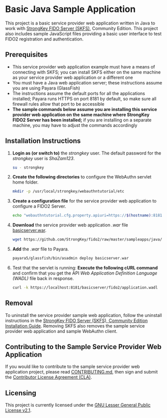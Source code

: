 # Basic Java Sample Application
This project is a basic service provider web application written in Java to work with [StrongKey FIDO Server (SKFS)](https://github.com/StrongKey/fido2), Community Edition. This project also includes sample JavaScript files providing a basic user interface to test FIDO2 registration and authentication.

## Prerequisites

- This service provider web application example must have a means of connecting with SKFS; you can install SKFS either on the same machine as your service provider web application or a different one
- You must have a Java web application server; these instructions assume you are using Payara (GlassFish)
- The instructions assume the default ports for all the applications installed; Payara runs HTTPS on port 8181 by default, so make sure all firewall rules allow that port to be accessible
- **The sample commands below assume you are installing this service provider web application on the same machine where StrongKey FIDO2 Server has been installed;** if you are installing on a separate machine, you may have to adjust the commands accordingly

## Installation Instructions

1. __Login as (or switch to)__ the _strongkey_ user. The default password for the _strongkey_ user is _ShaZam123_.

    ```sh
    su - strongkey
    ```

2. __Create the following directories__ to configure the WebAuthn servlet home folder.

    ```sh
    mkdir -p /usr/local/strongkey/webauthntutorial/etc
    ```

3. __Create a configuration file__ for the service provider web application to configure a FIDO2 Server.

    ```sh
    echo "webauthntutorial.cfg.property.apiuri=https://$(hostname):8181" > /usr/local/strongkey/webauthntutorial/etc/webauthntutorial-configuration.properties
    ```

4. __Download__ the service provider web application _.war_ file [basicserver.war](https://github.com/StrongKey/fido2/raw/master/sampleapps/java/basic/basicserver.war).

    ```sh
    wget https://github.com/StrongKey/fido2/raw/master/sampleapps/java/basic/basicserver.war
    ```

5. __Add__ the _.war_ file to Payara.

    ```sh
    payara5/glassfish/bin/asadmin deploy basicserver.war
    ```

6. Test that the servlet is running: __Execute the following cURL command__ and confirm that you get the API _Web Application Definition Language (WADL)_ file back in response.

    ```sh
    curl -k https://localhost:8181/basicserver/fido2/application.wadl
    ```


## Removal

To uninstall the service provider sample web application, follow the uninstall instructions in the [StrongKey FIDO Server (SKFS), Community Edition Installation Guide](https://github.com/StrongKey/fido2/blob/master/docs/Installation_Guide_Linux.md#removal). Removing SKFS also removes the sample service provider web application and sample WebAuthn client.

## Contributing to the Sample Service Provider Web Application 

If you would like to contribute to the sample service provider web application project, please read [CONTRIBUTING.md](https://github.com/StrongKey/fido2/blob/master/CONTRIBUTING.md), then sign and submit the [Contributor License Agreement (CLA)](https://cla-assistant.io/StrongKey/FIDO-Server).

## Licensing
This project is currently licensed under the [GNU Lesser General Public License v2.1](https://github.com/StrongKey/relying-party-java/blob/master/LICENSE).
